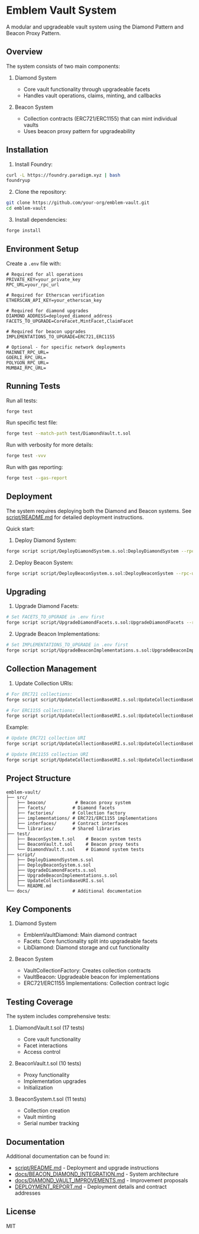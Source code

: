 # Emblem Vault System

A modular and upgradeable vault system using the Diamond Pattern and Beacon Proxy Pattern.

## Overview

The system consists of two main components:

1. Diamond System

   - Core vault functionality through upgradeable facets
   - Handles vault operations, claims, minting, and callbacks

2. Beacon System
   - Collection contracts (ERC721/ERC1155) that can mint individual vaults
   - Uses beacon proxy pattern for upgradeability

## Installation

1. Install Foundry:

```bash
curl -L https://foundry.paradigm.xyz | bash
foundryup
```

2. Clone the repository:

```bash
git clone https://github.com/your-org/emblem-vault.git
cd emblem-vault
```

3. Install dependencies:

```bash
forge install
```

## Environment Setup

Create a `.env` file with:

```env
# Required for all operations
PRIVATE_KEY=your_private_key
RPC_URL=your_rpc_url

# Required for Etherscan verification
ETHERSCAN_API_KEY=your_etherscan_key

# Required for diamond upgrades
DIAMOND_ADDRESS=deployed_diamond_address
FACETS_TO_UPGRADE=CoreFacet,MintFacet,ClaimFacet

# Required for beacon upgrades
IMPLEMENTATIONS_TO_UPGRADE=ERC721,ERC1155

# Optional - for specific network deployments
MAINNET_RPC_URL=
GOERLI_RPC_URL=
POLYGON_RPC_URL=
MUMBAI_RPC_URL=
```

## Running Tests

Run all tests:

```bash
forge test
```

Run specific test file:

```bash
forge test --match-path test/DiamondVault.t.sol
```

Run with verbosity for more details:

```bash
forge test -vvv
```

Run with gas reporting:

```bash
forge test --gas-report
```

## Deployment

The system requires deploying both the Diamond and Beacon systems. See [script/README.md](script/README.md) for detailed deployment instructions.

Quick start:

1. Deploy Diamond System:

```bash
forge script script/DeployDiamondSystem.s.sol:DeployDiamondSystem --rpc-url $RPC_URL --broadcast
```

2. Deploy Beacon System:

```bash
forge script script/DeployBeaconSystem.s.sol:DeployBeaconSystem --rpc-url $RPC_URL --broadcast
```

## Upgrading

1. Upgrade Diamond Facets:

```bash
# Set FACETS_TO_UPGRADE in .env first
forge script script/UpgradeDiamondFacets.s.sol:UpgradeDiamondFacets --rpc-url $RPC_URL --broadcast
```

2. Upgrade Beacon Implementations:

```bash
# Set IMPLEMENTATIONS_TO_UPGRADE in .env first
forge script script/UpgradeBeaconImplementations.s.sol:UpgradeBeaconImplementations --rpc-url $RPC_URL --broadcast
```

## Collection Management

1. Update Collection URIs:

```bash
# For ERC721 collections:
forge script script/UpdateCollectionBaseURI.s.sol:UpdateCollectionBaseURI --rpc-url $RPC_URL --broadcast -vvvv --sig "run(address,string,uint8)" <collection_address> <new_base_uri> 1

# For ERC1155 collections:
forge script script/UpdateCollectionBaseURI.s.sol:UpdateCollectionBaseURI --rpc-url $RPC_URL --broadcast -vvvv --sig "run(address,string,uint8)" <collection_address> <new_uri> 2
```

Example:

```bash
# Update ERC721 collection URI
forge script script/UpdateCollectionBaseURI.s.sol:UpdateCollectionBaseURI --rpc-url $RPC_URL --broadcast -vvvv --sig "run(address,string,uint8)" 0x7587d6A2e67eD18cA8279820e608894cC5c145A5 "https://api.emblem.finance/erc721/metadata/" 1

# Update ERC1155 collection URI
forge script script/UpdateCollectionBaseURI.s.sol:UpdateCollectionBaseURI --rpc-url $RPC_URL --broadcast -vvvv --sig "run(address,string,uint8)" 0x064724D71E0B3C2bB03384d1188A2F34144a13bd "https://api.emblem.finance/erc1155/metadata/{id}.json" 2
```

## Project Structure

```
emblem-vault/
├── src/
│   ├── beacon/           # Beacon proxy system
│   ├── facets/          # Diamond facets
│   ├── factories/       # Collection factory
│   ├── implementations/ # ERC721/ERC1155 implementations
│   ├── interfaces/      # Contract interfaces
│   └── libraries/       # Shared libraries
├── test/
│   ├── BeaconSystem.t.sol    # Beacon system tests
│   ├── BeaconVault.t.sol     # Beacon proxy tests
│   └── DiamondVault.t.sol    # Diamond system tests
├── script/
│   ├── DeployDiamondSystem.s.sol
│   ├── DeployBeaconSystem.s.sol
│   ├── UpgradeDiamondFacets.s.sol
│   ├── UpgradeBeaconImplementations.s.sol
│   ├── UpdateCollectionBaseURI.s.sol
│   └── README.md
└── docs/                # Additional documentation
```

## Key Components

1. Diamond System

   - EmblemVaultDiamond: Main diamond contract
   - Facets: Core functionality split into upgradeable facets
   - LibDiamond: Diamond storage and cut functionality

2. Beacon System
   - VaultCollectionFactory: Creates collection contracts
   - VaultBeacon: Upgradeable beacon for implementations
   - ERC721/ERC1155 Implementations: Collection contract logic

## Testing Coverage

The system includes comprehensive tests:

1. DiamondVault.t.sol (17 tests)

   - Core vault functionality
   - Facet interactions
   - Access control

2. BeaconVault.t.sol (10 tests)

   - Proxy functionality
   - Implementation upgrades
   - Initialization

3. BeaconSystem.t.sol (11 tests)
   - Collection creation
   - Vault minting
   - Serial number tracking

## Documentation

Additional documentation can be found in:

- [script/README.md](script/README.md) - Deployment and upgrade instructions
- [docs/BEACON_DIAMOND_INTEGRATION.md](docs/BEACON_DIAMOND_INTEGRATION.md) - System architecture
- [docs/DIAMOND_VAULT_IMPROVEMENTS.md](docs/DIAMOND_VAULT_IMPROVEMENTS.md) - Improvement proposals
- [DEPLOYMENT_REPORT.md](DEPLOYMENT_REPORT.md) - Deployment details and contract addresses

## License

MIT
